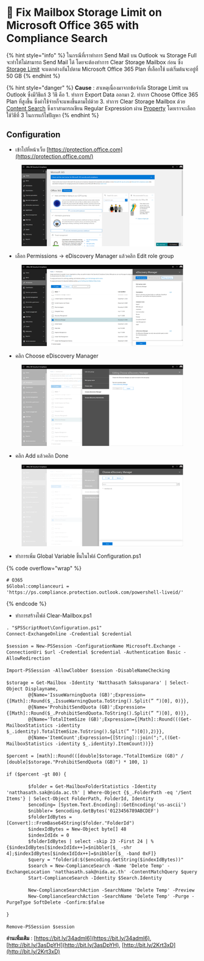 # 📩 Fix Mailbox Storage Limit on Microsoft Office 365 with Compliance Search

{% hint style="info" %}
ในกรณีที่เราทำการ Send Mail บน Outlook จน Storage Full จะทำให้ไม่สามารถ Send Mail ได้ โดยจะต้องทำการ Clear Storage Mailbox ก่อน ซึ่ง [Storage Limit](https://docs.microsoft.com/en-us/office365/servicedescriptions/exchange-online-service-description/exchange-online-limits) จะแตกต่างกันไปตาม Microsoft Office 365 Plan ที่เลือกใช้ แต่เริ่มต้นจะอยู่ที่ 50 GB
{% endhint %}

{% hint style="danger" %}
**Cause** : สาเหตุเนื่องมาจากข้อจำกัด Storage Limit บน Outlook ซึ่งมีวิธีแก้ 3 วิธี คือ 1. ทำการ Export Data ออกมา 2. ทำการ Choose Office 365 Plan ที่สูงขึ้น ซึ่งค่าใช้จ่ายก็จะแพงขึ้นตามไปด้วย 3. ทำการ Clear Storage Mailbox ด้วย [Content Search](https://docs.microsoft.com/en-us/microsoft-365/compliance/content-search?view=o365-worldwide) ซึ่งเราสามารถเขียน Regular Expression ผ่าน [Property](https://docs.microsoft.com/en-us/microsoft-365/compliance/keyword-queries-and-search-conditions?view=o365-worldwide) โดยเราจะเลือกใช้วิธีที่ 3 ในการแก้ไขปัญหา
{% endhint %}

## **Configuration**

* เข้าไปที่หน้าเว็บ [https://protection.office.com](https://protection.office.com/)

<figure><img src="../../.gitbook/assets/mailbox-01.png" alt=""><figcaption></figcaption></figure>

* เลือก Permissions -> eDiscovery Manager แล้วคลิก Edit role group

<figure><img src="../../.gitbook/assets/mailbox-02.png" alt=""><figcaption></figcaption></figure>

* คลิก Choose eDiscovery Manager

<figure><img src="../../.gitbook/assets/mailbox-03.png" alt=""><figcaption></figcaption></figure>

* คลิก Add แล้วคลิก Done

<figure><img src="../../.gitbook/assets/mailbox-04.png" alt=""><figcaption></figcaption></figure>

* ทำการเพิ่ม Global Variable ขึ้นในไฟล์ Configuration.ps1

{% code overflow="wrap" %}
```
# O365
$Global:complianceuri = 'https://ps.compliance.protection.outlook.com/powershell-liveid/'
```
{% endcode %}

* ทำการสร้างไฟล์ Clear-Mailbox.ps1

```
. "$PSScriptRoot\Configuration.ps1"
Connect-ExchangeOnline -Credential $credential

$session = New-PSSession -ConfigurationName Microsoft.Exchange -ConnectionUri $url -Credential $credential -Authentication Basic -AllowRedirection

Import-PSSession -AllowClobber $session -DisableNameChecking

$storage = Get-Mailbox -Identity 'Natthasath Saksupanara' | Select-Object Displayname,
        @{Name='IssueWarningQuota (GB)';Expression={[Math]::Round($_.IssueWarningQuota.ToString().Split(” “)[0], 0)}},
        @{Name='ProhibitSendQuota (GB)';Expression={[Math]::Round($_.ProhibitSendQuota.ToString().Split(” “)[0], 0)}},
        @{Name='TotalItemSize (GB)';Expression={[Math]::Round(((Get-MailboxStatistics -identity $_.identity).TotalItemSize.ToString().Split(” “)[0]),2)}},
        @{Name='ItemCount';Expression={[String]::join(";",((Get-MailboxStatistics -identity $_.identity).ItemCount))}}

$percent = [math]::Round(([double]$storage."TotalItemSize (GB)" / [double]$storage."ProhibitSendQuota (GB)") * 100, 1)

if ($percent -gt 80) {
    
        $folder = Get-MailboxFolderStatistics -Identity 'natthasath.sak@nida.ac.th' | Where-Object {$_.FolderPath -eq '/Sent Items'} | Select-Object FolderPath, FolderId, Identity
        $encoding= [System.Text.Encoding]::GetEncoding('us-ascii')
        $nibbler= $encoding.GetBytes('0123456789ABCDEF')
        $folderIdBytes = [Convert]::FromBase64String($folder."FolderId")
        $indexIdBytes = New-Object byte[] 48
        $indexIdIdx = 0
        $folderIdBytes | select -skip 23 -First 24 | %{$indexIdBytes[$indexIdIdx++]=$nibbler[$_ -shr 4];$indexIdBytes[$indexIdIdx++]=$nibbler[$_ -band 0xF]}
        $query = "folderid:$($encoding.GetString($indexIdBytes))"
        $search = New-ComplianceSearch -Name 'Delete Temp' -ExchangeLocation 'natthasath.sak@nida.ac.th' -ContentMatchQuery $query
        Start-ComplianceSearch -Identity $Search.Identity

        New-ComplianceSearchAction -SearchName 'Delete Temp' -Preview
        New-ComplianceSearchAction -SearchName 'Delete Temp' -Purge -PurgeType SoftDelete -Confirm:$false
    
}

Remove-PSSession $session
```

**อ่านเพิ่มเติม** :  [https://bit.ly/34adml6](https://bit.ly/34adml6), [http://bit.ly/3asDpYH](http://bit.ly/3asDpYH), [http://bit.ly/2Krt3xD](http://bit.ly/2Krt3xD)
